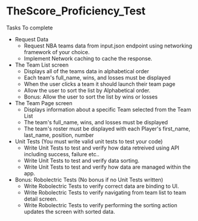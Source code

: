 # TheScore_Proficiency_Test

Tasks To complete

* Request Data
  * Request NBA teams data from input.json endpoint using networking framework of your choice.
  * Implement Network caching to cache the response.
* The Team List screen
  * Displays all of the teams data in alphabetical order
  * Each team's full_name, wins, and losses must be displayed
  * When the user clicks a team it should launch their team page
  * Allow the user to sort the list by Alphabetical order.
  * Bonus: Allow the user to sort the list by wins or losses
* The Team Page screen
  * Displays information about a specific Team selected from the Team List
  * The team's full_name, wins, and losses must be displayed
  * The team's roster must be displayed with each Player's first_name, last_name, position, number
* Unit Tests (You must write valid unit tests to test your code)
  * Write Unit Tests to test and verify how data retreived using API including success, failure etc..
  * Write Unit Tests to test and verify data sorting.
  * Write Unit Tests to test and verify how data are managed within the app.
* Bonus: Robolectric Tests (No bonus if no Unit Tests written)
  * Write Robolectric Tests to verify correct data are binding to UI.
  * Write Robolectric Tests to verify navigating from team list to team detail screen.
  * Write Robolectric Tests to verify performing the sorting action updates the screen with sorted data.

